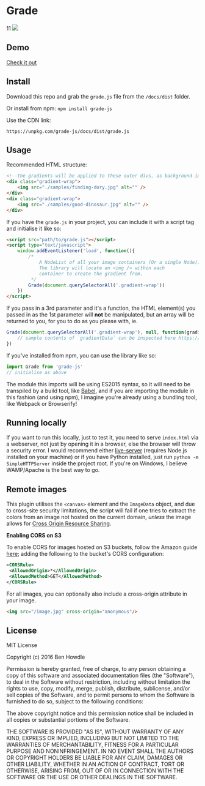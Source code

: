 # Grade
11
[![](https://img.shields.io/npm/dt/grade-js.svg)](https://www.npmjs.com/package/grade-js)

## Demo

[Check it out](https://benhowdle89.github.io/grade/)

## Install

Download this repo and grab the `grade.js` file from the `/docs/dist` folder.

Or install from npm: `npm install grade-js`

Use the CDN link:

`https://unpkg.com/grade-js/docs/dist/grade.js`

## Usage

Recommended HTML structure:

```html
<!--the gradients will be applied to these outer divs, as background-images-->
<div class="gradient-wrap">
    <img src="./samples/finding-dory.jpg" alt="" />
</div>
<div class="gradient-wrap">
    <img src="./samples/good-dinosaur.jpg" alt="" />
</div>
```

If you have the `grade.js` in your project, you can include it with a script tag and initialise it like so:

```html
<script src="path/to/grade.js"></script>
<script type="text/javascript">
    window.addEventListener('load', function(){
        /*
            A NodeList of all your image containers (Or a single Node).
            The library will locate an <img /> within each
            container to create the gradient from.
         */
        Grade(document.querySelectorAll('.gradient-wrap'))
    })
</script>
```

If you pass in a 3rd parameter and it's a function, the HTML element(s) you passed in as the 1st parameter will **not** be manipulated, but an array will be returned to you, for you to do as you please with, ie.
```javascript
Grade(document.querySelectorAll('.gradient-wrap'), null, function(gradientData){
    // sample contents of `gradientData` can be inspected here https://jsonblob.com/57c4601ee4b0dc55a4f180f1
})
```

If you've installed from npm, you can use the library like so:

```javascript
import Grade from 'grade-js'
// initialise as above
```

The module this imports will be using ES2015 syntax, so it will need to be transpiled by a build tool, like [Babel](https://babeljs.io/), and if you are importing the module in this fashion (and using npm), I imagine you're already using a bundling tool, like Webpack or Browserify!

## Running locally

If you want to run this locally, just to test it, you need to serve `index.html` via a webserver, not just by opening it in a browser, else the browser will throw a security error. I would recommend either [live-server](https://www.npmjs.com/package/live-server) (requires Node.js installed on your machine) or if you have Python installed, just run `python -m SimpleHTTPServer` inside the project root. If you're on Windows, I believe WAMP/Apache is the best way to go.

## Remote images

This plugin utilises the `<canvas>` element and the `ImageData` object, and due to cross-site security limitations, the script will fail if one tries to extract the colors from an image not hosted on the current domain, *unless* the image allows for [Cross Origin Resource Sharing](http://en.wikipedia.org/wiki/Cross-origin_resource_sharing).

__Enabling CORS on S3__

To enable CORS for images hosted on S3 buckets, follow the Amazon guide [here](http://docs.aws.amazon.com/AmazonS3/latest/UG/EditingBucketPermissions.html); adding the following to the bucket's CORS configuration:

```xml
<CORSRule>
 <AllowedOrigin>*</AllowedOrigin>
 <AllowedMethod>GET</AllowedMethod>
</CORSRule>
```

For all images, you can optionally also include a cross-origin attribute in your image.

```html
<img src="/image.jpg" cross-origin="anonymous"/>
```

## License

MIT License

Copyright (c) 2016 Ben Howdle

Permission is hereby granted, free of charge, to any person obtaining a copy
of this software and associated documentation files (the "Software"), to deal
in the Software without restriction, including without limitation the rights
to use, copy, modify, merge, publish, distribute, sublicense, and/or sell
copies of the Software, and to permit persons to whom the Software is
furnished to do so, subject to the following conditions:

The above copyright notice and this permission notice shall be included in all
copies or substantial portions of the Software.

THE SOFTWARE IS PROVIDED "AS IS", WITHOUT WARRANTY OF ANY KIND, EXPRESS OR
IMPLIED, INCLUDING BUT NOT LIMITED TO THE WARRANTIES OF MERCHANTABILITY,
FITNESS FOR A PARTICULAR PURPOSE AND NONINFRINGEMENT. IN NO EVENT SHALL THE
AUTHORS OR COPYRIGHT HOLDERS BE LIABLE FOR ANY CLAIM, DAMAGES OR OTHER
LIABILITY, WHETHER IN AN ACTION OF CONTRACT, TORT OR OTHERWISE, ARISING FROM,
OUT OF OR IN CONNECTION WITH THE SOFTWARE OR THE USE OR OTHER DEALINGS IN THE
SOFTWARE.
